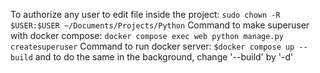 To authorize any user to edit file inside the project: `sudo chown -R $USER:$USER ~/Documents/Projects/Python`
Command to make superuser with docker compose: `docker compose exec web python manage.py createsuperuser`
Command to run docker server: `$docker compose up --build` and to do the same in the background, change '--build' by '-d'